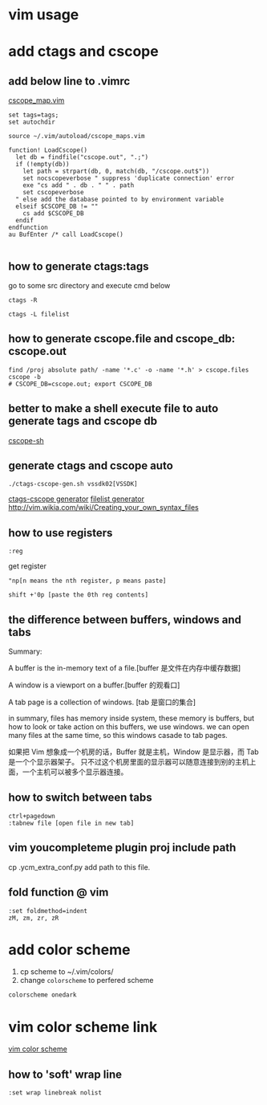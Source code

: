 # vim usage

# add ctags and cscope 
## add below line to .vimrc
[cscope_map.vim](cscope_map.vim)

```
set tags=tags;
set autochdir

source ~/.vim/autoload/cscope_maps.vim

function! LoadCscope()
  let db = findfile("cscope.out", ".;")
  if (!empty(db))
    let path = strpart(db, 0, match(db, "/cscope.out$"))
    set nocscopeverbose " suppress 'duplicate connection' error
    exe "cs add " . db . " " . path
    set cscopeverbose
  " else add the database pointed to by environment variable
  elseif $CSCOPE_DB != ""
    cs add $CSCOPE_DB
  endif
endfunction
au BufEnter /* call LoadCscope()


```

## how to generate ctags:tags
go to some src directory and execute cmd below
```
ctags -R
```

```
ctags -L filelist
```
## how to generate cscope.file and cscope_db: cscope.out
```
find /proj absolute path/ -name '*.c' -o -name '*.h' > cscope.files
cscope -b
# CSCOPE_DB=cscope.out; export CSCOPE_DB
```

## better to make a shell execute file to auto generate tags and cscope db
[cscope-sh](cscope-sh.sh)

## generate ctags and cscope auto
```
./ctags-cscope-gen.sh vssdk02[VSSDK]
```
[ctags-cscope generator](ctags-cscope-gen.sh)
[filelist generator](filelist-gen.sh)
http://vim.wikia.com/wiki/Creating_your_own_syntax_files


## how to use registers
```
:reg
```
get register
```
"np[n means the nth register, p means paste]

shift +'0p [paste the 0th reg contents]
```

## the difference between buffers, windows and tabs
Summary:

A buffer is the in-memory text of a file.[buffer 是文件在内存中缓存数据]

A window is a viewport on a buffer.[buffer 的观看口]

A tab page is a collection of windows. [tab 是窗口的集合]

in summary, files has memory inside system, these memory is buffers, but how to look or take action on this buffers, 
we use windows. we can open many files at the same time, so this windows casade to tab pages.

如果把 Vim 想象成一个机房的话，Buffer 就是主机，Window 是显示器，而 Tab 是一个个显示器架子。
只不过这个机房里面的显示器可以随意连接到别的主机上面，一个主机可以被多个显示器连接。

## how to switch between tabs
```
ctrl+pagedown
:tabnew file [open file in new tab]
```

## vim youcompleteme plugin proj include path
cp .ycm_extra_conf.py
add path to this file.

## fold function @ vim
```
:set foldmethod=indent
zM, zm, zr, zR
```

# add color scheme

1. cp scheme to ~/.vim/colors/  
2. change `colorscheme` to perfered scheme
```
colorscheme onedark
```

# vim color scheme link
[vim color scheme](github.com/vim-colorschemes)

## how to 'soft' wrap line
```
:set wrap linebreak nolist
```
